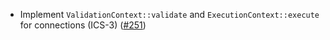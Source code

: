 - Implement `ValidationContext::validate` and `ExecutionContext::execute` for connections (ICS-3)
  ([#251](https://github.com/cosmos/ibc-rs/issues/251))
